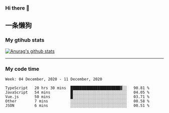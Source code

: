 ### Hi there 👋

## 一条懒狗
<!--
**kiss-me-quickly/kiss-me-quickly** is a ✨ _special_ ✨ repository because its `README.md` (this file) appears on your GitHub profile.

Here are some ideas to get you started:

- 🔭 I’m currently working on ...
- 🌱 I’m currently learning ...
- 👯 I’m looking to collaborate on ...
- 🤔 I’m looking for help with ...
- 💬 Ask me about ...
- 📫 How to reach me: ...
- 😄 Pronouns: ...
- ⚡ Fun fact: ...
-->


### My gtihub stats

[![Anurag's github stats](https://github-readme-stats.vercel.app/api?username=kiss-me-quickly)](https://github.com/anuraghazra/github-readme-stats)

***

### My code time

<!--START_SECTION:waka-->
```text
Week: 04 December, 2020 - 11 December, 2020

TypeScript   20 hrs 30 mins  ██████████████████████▓░░   90.81 % 
JavaScript   54 mins         █░░░░░░░░░░░░░░░░░░░░░░░░   04.05 % 
Vue.js       50 mins         █░░░░░░░░░░░░░░░░░░░░░░░░   03.71 % 
Other        7 mins          ░░░░░░░░░░░░░░░░░░░░░░░░░   00.58 % 
JSON         6 mins          ░░░░░░░░░░░░░░░░░░░░░░░░░   00.51 % 
```
<!--END_SECTION:waka-->
